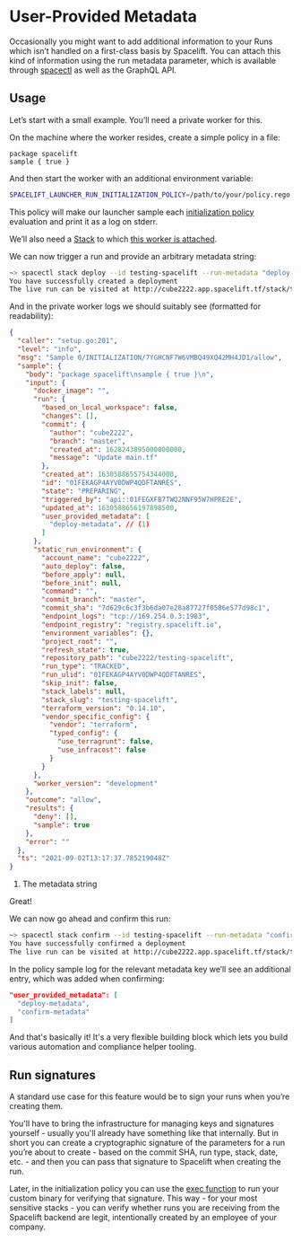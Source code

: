 # User-Provided Metadata

Occasionally you might want to add additional information to your Runs which isn’t handled on a first-class basis by Spacelift. You can attach this kind of information using the run metadata parameter, which is available through [spacectl](https://github.com/spacelift-io/spacectl) as well as the GraphQL API.

## Usage

Let’s start with a small example. You’ll need a private worker for this.

On the machine where the worker resides, create a simple policy in a file:

```opa
package spacelift
sample { true }
```

And then start the worker with an additional environment variable:

```bash
SPACELIFT_LAUNCHER_RUN_INITIALIZATION_POLICY=/path/to/your/policy.rego
```

This policy will make our launcher sample each [initialization policy](../policy/run-initialization-policy.md) evaluation and print it as a log on stderr.

We’ll also need a [Stack](../stack/README.md) to which [this worker is attached](../worker-pools.md).

We can now trigger a run and provide an arbitrary metadata string:

```bash
~> spacectl stack deploy --id testing-spacelift --run-metadata "deploy-metadata"
You have successfully created a deployment
The live run can be visited at http://cube2222.app.spacelift.tf/stack/testing-spacelift/run/01FEKAGP4AYV0DWP4QDFTANRES
```

And in the private worker logs we should suitably see (formatted for readability):

```json
{
  "caller": "setup.go:201",
  "level": "info",
  "msg": "Sample 0/INITIALIZATION/7YGHCNF7W6VMBQ49XQ42MH4JD1/allow",
  "sample": {
    "body": "package spacelift\nsample { true }\n",
    "input": {
      "docker_image": "",
      "run": {
        "based_on_local_workspace": false,
        "changes": [],
        "commit": {
          "author": "cube2222",
          "branch": "master",
          "created_at": 1628243895000000000,
          "message": "Update main.tf"
        },
        "created_at": 1630588655754344000,
        "id": "01FEKAGP4AYV0DWP4QDFTANRES",
        "state": "PREPARING",
        "triggered_by": "api::01FEGXFB7TWQ2NNF95W7HPRE2E",
        "updated_at": 1630588656197898500,
        "user_provided_metadata": [
          "deploy-metadata". // (1)
        ]
      },
      "static_run_environment": {
        "account_name": "cube2222",
        "auto_deploy": false,
        "before_apply": null,
        "before_init": null,
        "command": "",
        "commit_branch": "master",
        "commit_sha": "7d629c6c3f3b6da07e28a87727f0586e577d98c1",
        "endpoint_logs": "tcp://169.254.0.3:1983",
        "endpoint_registry": "registry.spacelift.io",
        "environment_variables": {},
        "project_root": "",
        "refresh_state": true,
        "repository_path": "cube2222/testing-spacelift",
        "run_type": "TRACKED",
        "run_ulid": "01FEKAGP4AYV0DWP4QDFTANRES",
        "skip_init": false,
        "stack_labels": null,
        "stack_slug": "testing-spacelift",
        "terraform_version": "0.14.10",
        "vendor_specific_config": {
          "vendor": "terraform",
          "typed_config": {
            "use_terragrunt": false,
            "use_infracost": false
          }
        }
      },
      "worker_version": "development"
    },
    "outcome": "allow",
    "results": {
      "deny": [],
      "sample": true
    },
    "error": ""
  },
  "ts": "2021-09-02T13:17:37.785219048Z"
}
```

1. The metadata string

Great!

We can now go ahead and confirm this run:

```bash
~> spacectl stack confirm --id testing-spacelift --run-metadata "confirm-metadata" --run 01FEKAGP4AYV0DWP4QDFTANRES
You have successfully confirmed a deployment
The live run can be visited at http://cube2222.app.spacelift.tf/stack/testing-spacelift/run/01FEKAGP4AYV0DWP4QDFTANRES
```

In the policy sample log for the relevant metadata key we’ll see an additional entry, which was added when confirming:

```json
"user_provided_metadata": [
  "deploy-metadata",
  "confirm-metadata"
]
```

And that's basically it! It's a very flexible building block which lets you build various automation and compliance helper tooling.

## Run signatures

A standard use case for this feature would be to sign your runs when you’re creating them.

You'll have to bring the infrastructure for managing keys and signatures yourself - usually you'll already have something like that internally. But in short you can create a cryptographic signature of the parameters for a run you’re about to create - based on the commit SHA, run type, stack, date, etc. - and then you can pass that signature to Spacelift when creating the run.

Later, in the initialization policy you can use the [exec function](../policy/README.md#helper-functions) to run your custom binary for verifying that signature. This way - for your most sensitive stacks - you can verify whether runs you are receiving from the Spacelift backend are legit, intentionally created by an employee of your company.
